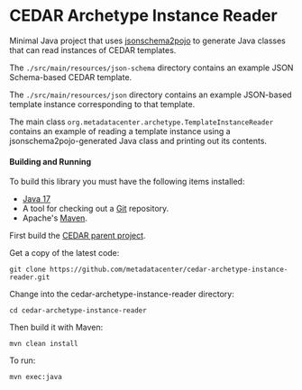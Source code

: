 CEDAR Archetype Instance Reader
===============================

Minimal Java project that uses [jsonschema2pojo](https://github.com/joelittlejohn/jsonschema2pojo) to generate Java classes 
that can read instances of CEDAR templates.

The ```./src/main/resources/json-schema``` directory contains an example JSON Schema-based CEDAR template.

The ```./src/main/resources/json``` directory contains an example JSON-based template instance corresponding to that template.

The main class ```org.metadatacenter.archetype.TemplateInstanceReader``` contains an example of reading a template instance 
using a jsonschema2pojo-generated Java class and printing out its contents.

#### Building and Running

To build this library you must have the following items installed:

+ [Java 17](http://www.oracle.com/technetwork/java/javase/downloads/index.html)
+ A tool for checking out a [Git](http://git-scm.com/) repository.
+ Apache's [Maven](http://maven.apache.org/index.html).

First build the [CEDAR parent project](https://github.com/metadatacenter/cedar-parent).

Get a copy of the latest code:

    git clone https://github.com/metadatacenter/cedar-archetype-instance-reader.git

Change into the cedar-archetype-instance-reader directory:

    cd cedar-archetype-instance-reader 

Then build it with Maven:

    mvn clean install

To run:

    mvn exec:java

